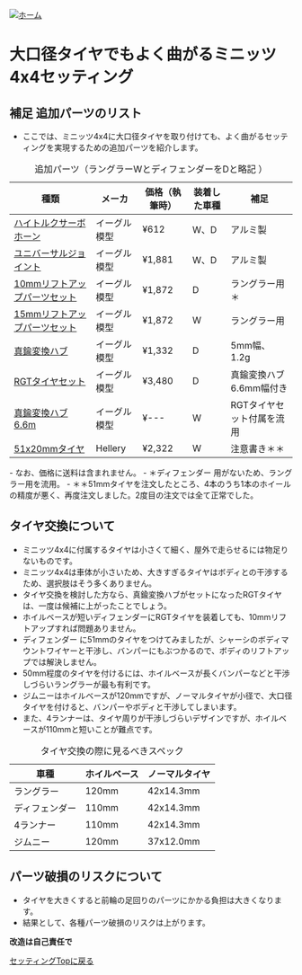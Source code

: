 [![ホーム](/blog/logo.002.png "Kobe Crawlers")](/blog)# 大口径タイヤでもよく曲がるミニッツ4x4セッティング## 補足 追加パーツのリスト- ここでは、ミニッツ4x4に大口径タイヤを取り付けても、よく曲がるセッティングを実現するための追加パーツを紹介します。<table>	<caption>追加パーツ（ラングラーWとディフェンダーをDと略記 ）</caption>	<thead><tr><th>種類</th><th>メーカ</th><th>価格（執筆時）</th><th>装着した車種</th><th>補足</th></tr></thead>	<tr><td><a target="_blank" href="https://www.amazon.co.jp/gp/product/B098JQMLYK/ref=ppx_yo_dt_b_asin_title_o08_s00?ie=UTF8&amp;psc=1&_encoding=UTF8&tag=popcosme-22&linkCode=ur2&linkId=0935516457bc8d6f8d38a64c04a93254&camp=247&creative=1211">ハイトルクサーボホーン</a></td><td>イーグル模型</td><td>¥612</td><td>W、D</td><td>アルミ製</td></tr>	<tr><td><a target="_blank" href="https://www.amazon.co.jp/gp/product/B0BTHB4CYV/ref=ppx_yo_dt_b_asin_title_o01_s00?ie=UTF8&amp;psc=1&_encoding=UTF8&tag=popcosme-22&linkCode=ur2&linkId=3c239cdc2d78dfa2bb3047337e268b05&camp=247&creative=1211">ユニバーサルジョイント</a></td><td>イーグル模型</td><td>¥1,881</td><td>W、D</td><td>アルミ製</td></tr>	<tr><td><a target="_blank" href="https://www.amazon.co.jp/gp/product/B0B5687TNL/ref=ppx_yo_dt_b_asin_title_o01_s00?ie=UTF8&amp;psc=1&_encoding=UTF8&tag=popcosme-22&linkCode=ur2&linkId=48c36fe7ca6bf4fe90302eab131f1a92&camp=247&creative=1211">10mmリフトアップパーツセット</a></td><td>イーグル模型</td><td>¥1,872</td><td>D </td><td>ラングラー用＊</td></tr>	<tr><td><a target="_blank" href="https://www.amazon.co.jp/gp/product/B0B567PWCR/ref=ppx_yo_dt_b_asin_title_o05_s00?ie=UTF8&amp;psc=1&_encoding=UTF8&tag=popcosme-22&linkCode=ur2&linkId=f306dddfdebce33c7f350fd909a62fc4&camp=247&creative=1211">15mmリフトアップパーツセット</a></td><td>イーグル模型</td><td>¥1,872</td><td>W</td><td>ラングラー用</td></tr>	<tr><td><a target="_blank" href="https://www.amazon.co.jp/gp/product/B09X2LG9H6/ref=ppx_yo_dt_b_asin_title_o05_s00?ie=UTF8&amp;psc=1&_encoding=UTF8&tag=popcosme-22&linkCode=ur2&linkId=e7abb812b08d439f648c9c05ddcd9d1f&camp=247&creative=1211">真鍮変換ハブ</a></td><td>イーグル模型</td><td>¥1,332</td><td>D</td><td>5mm幅、1.2g</td></tr>	<tr><td><a target="_blank" href="https://www.amazon.co.jp/gp/product/B09PGXD2Z1/ref=ppx_yo_dt_b_asin_title_o00_s00?ie=UTF8&amp;psc=1&_encoding=UTF8&tag=popcosme-22&linkCode=ur2&linkId=9922ced48aa6b4aebf65204a272e3a73&camp=247&creative=1211">RGTタイヤセット</a></td><td>イーグル模型</td><td>¥3,480</td><td>D </td><td>真鍮変換ハブ6.6mm幅付き</td></tr>	<tr><td><a target="_blank" href="https://www.amazon.co.jp/gp/product/B09PGXD2Z1/ref=ppx_yo_dt_b_asin_title_o00_s00?ie=UTF8&amp;psc=1&_encoding=UTF8&tag=popcosme-22&linkCode=ur2&linkId=9922ced48aa6b4aebf65204a272e3a73&camp=247&creative=1211">真鍮変換ハブ6.6m</a></td><td>イーグル模型</td><td>¥---</td><td>W </td><td>RGTタイヤセット付属を流用</td></tr>	<tr><td><a target="_blank" href="https://www.amazon.co.jp/gp/product/B0B4DW5T7R/ref=ppx_yo_dt_b_asin_title_o04_s00?ie=UTF8&amp;th=1&_encoding=UTF8&tag=popcosme-22&linkCode=ur2&linkId=6295247b2b8273cc765017c71c4dd33c&camp=247&creative=1211">51x20mmタイヤ</a></td><td>Hellery</td><td>¥2,322</td><td>W</td><td>注意書き＊＊</td></tr></table>- なお、価格に送料は含まれません。- ＊ディフェンダー 用がないため、ラングラー用を流用。- ＊＊51mmタイヤを注文したところ、4本のうち1本のホイールの精度が悪く、再度注文しました。2度目の注文では全て正常でした。## タイヤ交換について- ミニッツ4x4に付属するタイヤは小さくて細く、屋外で走らせるには物足りないものです。- ミニッツ4x4は車体が小さいため、大きすぎるタイヤはボディとの干渉するため、選択肢はそう多くありません。- タイヤ交換を検討した方なら、真鍮変換ハブがセットになったRGTタイヤは、一度は候補に上がったことでしょう。- ホイルベースが短いディフェンダーにRGTタイヤを装着しても、10mmリフトアップすれば問題ありません。- ディフェンダー に51mmのタイヤをつけてみましたが、シャーシのボディマウントワイヤーと干渉し、バンパーにもぶつかるので、ボディのリフトアップでは解決しません。- 50mm程度のタイヤを付けるには、ホイルベースが長くバンパーなどと干渉しづらいラングラーが最も有利です。- ジムニーはホイルベースが120mmですが、ノーマルタイヤが小径で、大口径タイヤを付けると、バンパーやボディと干渉してしまいます。- また、4ランナーは、タイヤ周りが干渉しづらいデザインですが、ホイルベースが110mmと短いことが難点です。<table>	<caption>タイヤ交換の際に見るべきスペック</caption>	<thead><tr><th>車種</th><th>ホイルベース</th><th>ノーマルタイヤ</th></tr></thead>	<tr><td>ラングラー</td><td>120mm</td><td>42x14.3mm</td></tr>	<tr><td>ディフェンダー </td><td>110mm</td><td>42x14.3mm</td></tr>	<tr><td>4ランナー </td><td>110mm</td><td>42x14.3mm</td></tr>	<tr><td>ジムニー </td><td>120mm</td><td>37x12.0mm</td></tr></table>## パーツ破損のリスクについて- タイヤを大きくすると前輪の足回りのパーツにかかる負担は大きくなります。- 結果として、各種パーツ破損のリスクは上がります。**改造は自己責任で**[セッティングTopに戻る](/blog/steering_settings)